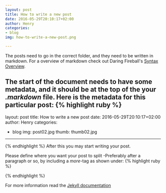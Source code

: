 ```yaml
---
layout: post
title: How to write a new post
date: 2016-05-29T20:10:17+02:00
author: Henry
categories:
- blog
img: how-to-write-a-new-post.png

---
```

The posts need to go in the correct folder, and they need to be written in markdown. <!--more-->
For a overview of markdown check out Daring Fireball's [Syntax Overview](https://daringfireball.net/projects/markdown/syntax).

The start of the document needs to have some metadata, and it should be at the top of the your _.markdown_ file.
Here is the metadata for this particular post:
{% highlight ruby %}
---
layout: post
title: How to write a new post
date: 2016-05-29T20:10:17+02:00
author: Henry
categories:
- blog
img: post02.jpg
thumb: thumb02.jpg
---
{% endhighlight %}
After this you may start writing your post.

Please define where you want your post to split -Preferably after a paragraph or so, by including a _more_-tag as shown under:
{% highlight ruby %}
<!--more-->
{% endhighlight %}

For more information read the [Jekyll documentation](https://jekyllrb.com/docs/posts/)
